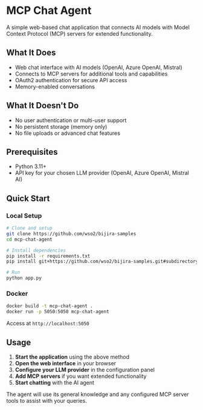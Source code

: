 # MCP Chat Agent

A simple web-based chat application that connects AI models with Model Context Protocol (MCP) servers for extended functionality.

## What It Does

- Web chat interface with AI models (OpenAI, Azure OpenAI, Mistral)
- Connects to MCP servers for additional tools and capabilities
- OAuth2 authentication for secure API access
- Memory-enabled conversations

## What It Doesn't Do

- No user authentication or multi-user support
- No persistent storage (memory only)
- No file uploads or advanced chat features

## Prerequisites

- Python 3.11+
- API key for your chosen LLM provider (OpenAI, Azure OpenAI, Mistral AI)

## Quick Start

### Local Setup
```bash
# Clone and setup
git clone https://github.com/wso2/bijira-samples
cd mcp-chat-agent

# Install dependencies
pip install -r requirements.txt
pip install git+https://github.com/wso2/bijira-samples.git#subdirectory=external-lib/mcp-use

# Run
python app.py
```

### Docker
```bash
docker build -t mcp-chat-agent .
docker run -p 5050:5050 mcp-chat-agent
```

Access at `http://localhost:5050`


## Usage

1. **Start the application** using the above method
2. **Open the web interface** in your browser
3. **Configure your LLM provider** in the configuration panel
4. **Add MCP servers** if you want extended functionality
5. **Start chatting** with the AI agent

The agent will use its general knowledge and any configured MCP server tools to assist with your queries.
